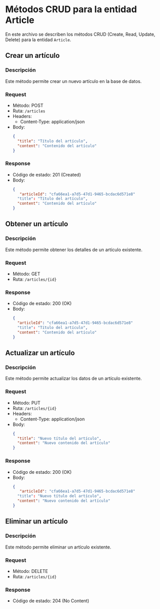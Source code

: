 # Métodos CRUD para la entidad Article

En este archivo se describen los métodos CRUD (Create, Read, Update, Delete) para la entidad `Article`.

## Crear un artículo

### Descripción

Este método permite crear un nuevo artículo en la base de datos.

### Request

- Método: POST
- Ruta: `/articles`
- Headers:
  - Content-Type: application/json
- Body:
  ```json
  {
    "title": "Título del artículo",
    "content": "Contenido del artículo"
  }
  ```

### Response

- Código de estado: 201 (Created)
- Body:
  ```json
  {
     "articleId": "cfa66ea1-a7d5-47d1-9465-bcdac6d571e8"
    "title": "Título del artículo",
    "content": "Contenido del artículo"
  }
  ```

## Obtener un artículo

### Descripción

Este método permite obtener los detalles de un artículo existente.

### Request

- Método: GET
- Ruta: `/articles/{id}`

### Response

- Código de estado: 200 (OK)
- Body:
  ```json
  {
    "articleId": "cfa66ea1-a7d5-47d1-9465-bcdac6d571e8"
    "title": "Título del artículo",
    "content": "Contenido del artículo"
  }
  ```

## Actualizar un artículo

### Descripción

Este método permite actualizar los datos de un artículo existente.

### Request

- Método: PUT
- Ruta: `/articles/{id}`
- Headers:
  - Content-Type: application/json
- Body:
  ```json
  {
    "title": "Nuevo título del artículo",
    "content": "Nuevo contenido del artículo"
  }
  ```

### Response

- Código de estado: 200 (OK)
- Body:
  ```json
  {
     "articleId": "cfa66ea1-a7d5-47d1-9465-bcdac6d571e8"
    "title": "Nuevo título del artículo",
    "content": "Nuevo contenido del artículo"
  }
  ```

## Eliminar un artículo

### Descripción

Este método permite eliminar un artículo existente.

### Request

- Método: DELETE
- Ruta: `/articles/{id}`

### Response

- Código de estado: 204 (No Content)
